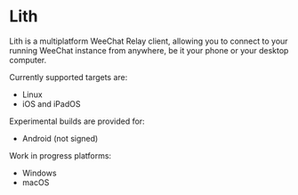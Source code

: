 # Lith 

Lith is a multiplatform WeeChat Relay client, allowing you to connect to your running WeeChat instance from anywhere, be it your phone or your desktop computer.

Currently supported targets are:
 - Linux
 - iOS and iPadOS
 
Experimental builds are provided for:
 - Android (not signed)
 
Work in progress platforms:
 - Windows
 - macOS
